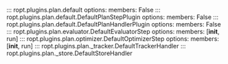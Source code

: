 ::: ropt.plugins.plan.default
    options:
        members: False
::: ropt.plugins.plan.default.DefaultPlanStepPlugin
    options:
        members: False
::: ropt.plugins.plan.default.DefaultPlanHandlerPlugin
    options:
        members: False
::: ropt.plugins.plan.evaluator.DefaultEvaluatorStep
    options:
        members: [__init__, run]
::: ropt.plugins.plan.optimizer.DefaultOptimizerStep
    options:
        members: [__init__, run]
::: ropt.plugins.plan._tracker.DefaultTrackerHandler
::: ropt.plugins.plan._store.DefaultStoreHandler
